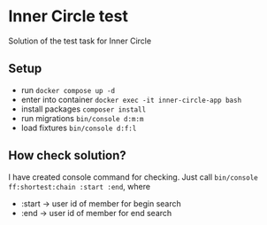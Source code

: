 # Inner Circle test

Solution of the test task for Inner Circle

## Setup

- run `docker compose up -d`
- enter into container `docker exec -it inner-circle-app bash`
- install packages `composer install`
- run migrations `bin/console d:m:m`
- load fixtures `bin/console d:f:l`

## How check solution?

I have created console command for checking.
Just call `bin/console ff:shortest:chain :start :end`,
where 
 - :start -> user id of member for begin search
 - :end -> user id of member for end search
